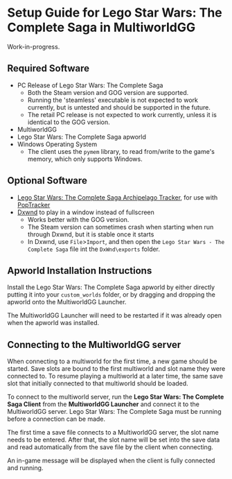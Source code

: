 # Setup Guide for Lego Star Wars: The Complete Saga in MultiworldGG

Work-in-progress.

## Required Software
- PC Release of Lego Star Wars: The Complete Saga
  - Both the Steam version and GOG version are supported.
  - Running the 'steamless' executable is not expected to work currently, but is untested and should be supported in the
future.
  - The retail PC release is not expected to work currently, unless it is identical to the GOG version.
- MultiworldGG
- Lego Star Wars: The Complete Saga apworld
- Windows Operating System
  - The client uses the `pymem` library, to read from/write to the game's memory, which only supports Windows.

## Optional Software
- [Lego Star Wars: The Complete Saga Archipelago Tracker](https://github.com/Mysteryem/TCS_AP_PopTracker/releases/latest), 
for use with [PopTracker](https://github.com/black-sliver/PopTracker/releases)
- [Dxwnd](https://dxwnd.org/) to play in a window instead of fullscreen
  - Works better with the GOG version.
  - The Steam version can sometimes crash when starting when run through Dxwnd, but it is stable once it starts
  - In Dxwnd, use `File`>`Import`, and then open the `Lego Star Wars - The Complete Saga` file int the `DxWnd\exports`
folder.

## Apworld Installation Instructions

Install the Lego Star Wars: The Complete Saga apworld by either directly putting it into your `custom_worlds` folder,
or by dragging and dropping the apworld onto the MultiworldGG Launcher.

The MultiworldGG Launcher will need to be restarted if it was already open when the apworld was installed.

## Connecting to the MultiworldGG server
When connecting to a multiworld for the first time, a new game should be started. Save slots are bound to the first
multiworld and slot name they were connected to. To resume playing a multiworld at a later time, the same save slot that
initially connected to that multiworld should be loaded. 

To connect to the multiworld server, run the **Lego Star Wars: The Complete Saga Client** from the **MultiworldGG Launcher**
and connect it to the MultiworldGG server. Lego Star Wars: The Complete Saga must be running before a connection can be
made.

The first time a save file connects to a MultiworldGG server, the slot name needs to be entered. After that, the slot
name will be set into the save data and read automatically from the save file by the client when connecting.

An in-game message will be displayed when the client is fully connected and running.